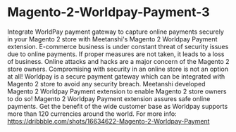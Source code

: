 # Magento-2-Worldpay-Payment-3
Integrate WorldPay payment gateway to capture online payments securely in your Magento 2 store with Meetanshi's Magento 2 Worldpay Payment extension. E-commerce business is under constant threat of security issues due to online payments. If proper measures are not taken, it leads to a loss of business. Online attacks and hacks are a major concern of the Magento 2 store owners. Compromising with security in an online store is not an option at all! Worldpay is a secure payment gateway which can be integrated with Magento 2 store to avoid any security breach. Meetanshi developed Magento 2 Worldpay Payment extension to enable Magento 2 store owners to do so! Magento 2 Worldpay Payment extension assures safe online payments. Get the benefit of the wide customer base as Worldpay supports more than 120 currencies around the world. For more info: https://dribbble.com/shots/16634622-Magento-2-Worldpay-Payment 
